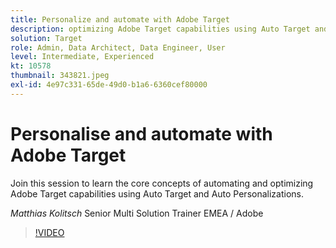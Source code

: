 ```yaml
---
title: Personalize and automate with Adobe Target
description: optimizing Adobe Target capabilities using Auto Target and Auto Personalizations
solution: Target
role: Admin, Data Architect, Data Engineer, User
level: Intermediate, Experienced
kt: 10578
thumbnail: 343821.jpeg
exl-id: 4e97c331-65de-49d0-b1a6-6360cef80000
---
```

# Personalise and automate with Adobe Target

Join this session to learn the core concepts of automating and optimizing Adobe Target capabilities using Auto Target and Auto Personalizations.

*Matthias Kolitsch* Senior Multi Solution Trainer EMEA / Adobe

>[!VIDEO](https://video.tv.adobe.com/v/343821/?quality=12&learn=on)

